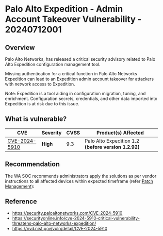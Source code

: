 # Palo Alto Expedition - Admin Account Takeover Vulnerability - 20240712001

## Overview

Palo Alto Networks, has released a critical security advisory related to Palo Alto Expedition configuration management tool.

Missing authentication for a critical function in Palo Alto Networks Expedition can lead to an Expedition admin account takeover for attackers with network access to Expedition.

Note: Expedition is a tool aiding in configuration migration, tuning, and enrichment. Configuration secrets, credentials, and other data imported into Expedition is at risk due to this issue.

## What is vulnerable?

| CVE                                                             | Severity | CVSS | Product(s) Affected                                  |
| --------------------------------------------------------------- | -------- | ---- | ---------------------------------------------------- |
| [CVE-2024-5910](https://nvd.nist.gov/vuln/detail/CVE-2024-5910) | **High** | 9.3  | Palo Alto Expedition 1.2 **(before version 1.2.92)** |

## Recommendation

The WA SOC recommends administrators apply the solutions as per vendor instructions to all affected devices within expected timeframe (refer [Patch Management](../guidelines/patch-management.md)):

## Reference

- https://security.paloaltonetworks.com/CVE-2024-5910
- https://securityonline.info/cve-2024-5910-critical-vulnerability-threatens-palo-alto-networks-expedition/
- https://nvd.nist.gov/vuln/detail/CVE-2024-5910
